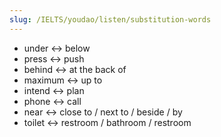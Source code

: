 ```yaml
---
slug: /IELTS/youdao/listen/substitution-words
---
```


- under ↔ below
- press ↔ push
- behind ↔ at the back of
- maximum ↔ up to
- intend ↔ plan
- phone ↔ call
- near ↔ close to / next to / beside / by
- toilet ↔ restroom / bathroom / restroom